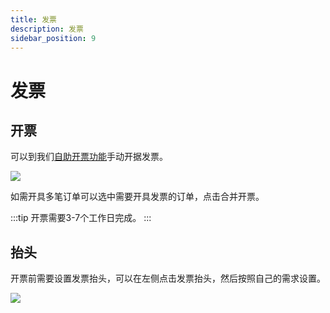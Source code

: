 ```yaml
---
title: 发票
description: 发票
sidebar_position: 9
---
```


# 发票


## 开票
可以到我们[自助开票功能](https://app.rainyun.com/expense/invoice)手动开据发票。

![](https://cn-sy1.rains3.com/rainyun-assets/pic/2024/03/20240314163730_345f51e81dc9171dfe42c651ac4dcd88.png)

如需开具多笔订单可以选中需要开具发票的订单，点击合并开票。

:::tip
开票需要3-7个工作日完成。
:::

## 抬头

开票前需要设置发票抬头，可以在左侧点击发票抬头，然后按照自己的需求设置。

![](https://cn-sy1.rains3.com/rainyun-assets/pic/2024/03/20240314164133_1fabac81a85530d89b02b4b3fb50d81e.png)
